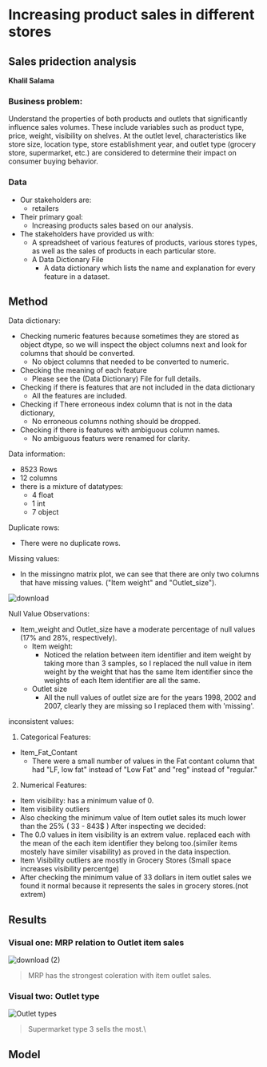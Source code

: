# Increasing product sales in different stores
## Sales pridection analysis

**Khalil Salama**

### Business problem:
Understand the properties of both products and outlets that significantly influence sales volumes. These include variables such as product type, price, weight, visibility on shelves. At the outlet level, characteristics like store size, location type, store establishment year, and outlet type (grocery store, supermarket, etc.) are considered to determine their impact on consumer buying behavior.

### Data
- Our stakeholders are:
  - retailers
- Their primary goal:
  - Increasing products sales based on our analysis.
- The stakeholders have provided us with:
  - A spreadsheet of various features of products, various stores types, as well as the sales of products in each particular store.
  - A Data Dictionary File
    - A data dictionary which lists the name and explanation for every feature in a dataset.
  
## Method
Data dictionary:
- Checking numeric features because sometimes they are stored as object dtype, so we will inspect the object columns next and look for columns that should be converted.
   - No object columns that needed to be converted to numeric.
- Checking the meaning of each feature
   - Please see the (Data Dictionary) File for full details.
- Checking if there is features that are not included in the data dictionary
  -  All the features are included.
- Checking if There erroneous index column that is not in the data dictionary,
  - No erroneous columns nothing should be dropped.
- Checking if there is features with ambiguous column names.
  - No ambiguous featurs were renamed for clarity.

Data information:
  - 8523 Rows
  - 12 columns
- there is a mixture of datatypes:
  - 4 float
  - 1 int
  - 7 object

Duplicate rows:
- There were no duplicate rows.

Missing values:

  - In the missingno matrix plot, we can see that there are only two columns that have missing values. ("Item weight" and "Outlet_size").

![download](https://github.com/user-attachments/assets/928aa6d6-87af-4656-aa79-1250206e791b)

Null Value Observations:

  - Item_weight and Outlet_size have a moderate percentage of null values (17% and 28%, respectively).
    - Item weight:
      - Noticed the relation between item identifier and item weight by taking more than 3 samples, so I replaced the null value in item weight by the weight that has the same Item identifier since the weights of each Item identifier are all the same.
    - Outlet size
      - All the null values of outlet size are for the years 1998, 2002 and 2007, clearly they are missing so I replaced them with 'missing'.
  
inconsistent values:

1) Categorical Features:
- Item_Fat_Contant
  - There were a small number of values in the Fat contant column that had "LF, low fat" instead of "Low Fat" and "reg" instead of "regular."
2) Numerical Features:
  - Item visibility: has a minimum value of 0.
  - Item visibility outliers
  - Also checking the minimum value of Item outlet sales its much lower than the 25% ( 33 - 843$ )
After inspecting we decided:
  - The 0.0 values in item visibility is an extrem value. replaced each with the mean of the each item identifier they belong too.(similer items mostely have similer visability) as proved in the data inspection.
  - Item Visibility outliers are mostly in Grocery Stores (Small space increases visibility percentge)
  - After checking the minimum value of 33 dollars in item outlet sales we found it normal because it represents the sales in grocery stores.(not extrem)

## Results

### Visual one: MRP relation to Outlet item sales

![download (2)](https://github.com/user-attachments/assets/5e8000b9-9afc-45c6-93f7-1d84929a88ea)


> MRP has the strongest coleration with item outlet sales.

### Visual two: Outlet type

![Outlet types](https://github.com/user-attachments/assets/f3328199-7218-48b1-9ad3-d6bbc0060e85)

> Supermarket type 3 sells the most.\

## Model




